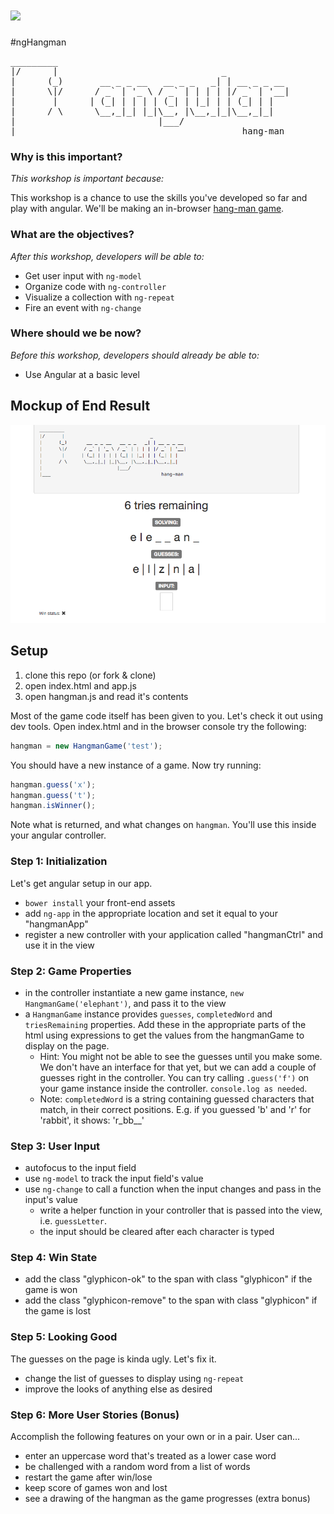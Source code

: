 <!---
  market: SF,
  credit: https://github.com/SF-WDI-LABS/angular_hangman_lab
-->

# <img src="https://cloud.githubusercontent.com/assets/7833470/10899314/63829980-8188-11e5-8cdd-4ded5bcb6e36.png" height="60"> 

#ngHangman

<pre>
_________
|/      |                               _
|      (_)       __ _ _ __   __ _ _   _| | __ _ _ __
|      \|/      / _` | '_ \ / _` | | | | |/ _` | '__|
|       |      | (_| | | | | (_| | |_| | | (_| | |
|      / \      \__,_|_| |_|\__, |\__,_|_|\__,_|_|
|                           |___/
|___                                        hang-man
</pre>

### Why is this important?
<!-- framing the "why" in big-picture/real world examples -->
*This workshop is important because:*

This workshop is a chance to use the skills you've developed so far and play with angular. We'll be making an in-browser [hang-man game](https://en.wikipedia.org/wiki/Hangman_(game)).

### What are the objectives?
<!-- specific/measurable goal for students to achieve -->
*After this workshop, developers will be able to:*

 * Get user input with `ng-model`
 * Organize code with `ng-controller`
 * Visualize a collection with `ng-repeat`
 * Fire an event with `ng-change`

### Where should we be now?
<!-- call out the skills that are prerequisites -->
*Before this workshop, developers should already be able to:*

* Use Angular at a basic level

## Mockup of End Result

![screenshot](./imgs/sample-solution.png)

## Setup

1. clone this repo (or fork & clone)
1. open index.html and app.js
1. open hangman.js and read it's contents

Most of the game code itself has been given to you.  Let's check it out using dev tools.
Open index.html and in the browser console try the following:

```js
hangman = new HangmanGame('test');
```
You should have a new instance of a game. Now try running:

```js
hangman.guess('x');
hangman.guess('t');
hangman.isWinner();
```

Note what is returned, and what changes on `hangman`.  You'll use this inside your angular controller.


### Step 1: Initialization
Let's get angular setup in our app.

* `bower install` your front-end assets
* add `ng-app` in the appropriate location and set it equal to your "hangmanApp"
* register a new controller with your application called "hangmanCtrl" and use it in the view

### Step 2: Game Properties

* in the controller instantiate a new game instance, `new HangmanGame('elephant')`, and pass it to the view
* a `HangmanGame` instance provides `guesses`, `completedWord` and `triesRemaining` properties.
Add these in the appropriate parts of the html using expressions to get the values from the hangmanGame to display on the page.
  * Hint: You might not be able to see the guesses until you make some.  We don't have
  an interface for that yet, but we can add a couple of guesses right in the controller. You can try calling `.guess('f')` on your game instance inside the controller.  `console.log as needed`.
  * Note: `completedWord` is a string containing guessed characters that match, in their
    correct positions.  E.g. if you guessed 'b' and 'r' for 'rabbit', it shows: 'r_bb__'


### Step 3: User Input

* autofocus to the input field
* use `ng-model` to track the input field's value
* use `ng-change` to call a function when the input changes and pass in the input's value
  * write a helper function in your controller that is passed into the view, i.e. `guessLetter`.
  * the input should be cleared after each character is typed

### Step 4: Win State

* add the class "glyphicon-ok" to the span with class "glyphicon" if the game is won
* add the class "glyphicon-remove" to the span with class "glyphicon" if the game is lost

### Step 5: Looking Good

The guesses on the page is kinda ugly. Let's fix it.

* change the list of guesses to display using `ng-repeat`
* improve the looks of anything else as desired

### Step 6: More User Stories (Bonus)

Accomplish the following features on your own or in a pair. User can...

* enter an uppercase word that's treated as a lower case word
* be challenged with a random word from a list of words
* restart the game after win/lose
* keep score of games won and lost
* see a drawing of the hangman as the game progresses (extra bonus)

